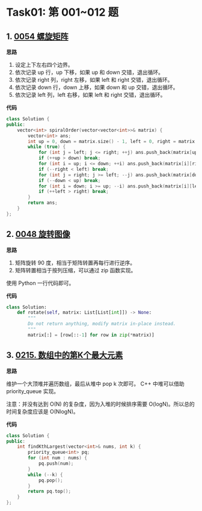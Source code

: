 # Task01: 第 001~012 题

## 1. [0054 螺旋矩阵](https://leetcode.cn/problems/spiral-matrix/)

**思路**

1. 设定上下左右四个边界。
2. 依次记录 up 行，up 下移，如果 up 和 down 交错，退出循环。
3. 依次记录 right 列，right 左移，如果 left 和 right 交错，退出循环。
4. 依次记录 down 行，down 上移，如果 down 和 up 交错，退出循环。
5. 依次记录 left 列，left 右移，如果 left 和 right 交错，退出循环。


**代码**

```cpp
class Solution {
public:
    vector<int> spiralOrder(vector<vector<int>>& matrix) {
        vector<int> ans;
        int up = 0, down = matrix.size() - 1, left = 0, right = matrix[0].size() - 1;
        while (true) {
            for (int j = left; j <= right; ++j) ans.push_back(matrix[up][j]);
            if (++up > down) break;
            for (int i = up; i <= down; ++i) ans.push_back(matrix[i][right]);
            if (--right < left) break;
            for (int j = right; j >= left; --j) ans.push_back(matrix[down][j]);
            if (--down < up) break;
            for (int i = down; i >= up; --i) ans.push_back(matrix[i][left]);
            if (++left > right) break;
        }
        return ans;
    }
};
```


## 2. [0048 旋转图像](https://leetcode.cn/problems/rotate-image/)

**思路**

1. 矩阵旋转 90 度，相当于矩阵转置再每行进行逆序。
2. 矩阵转置相当于按列压缩，可以通过 zip 函数实现。

使用 Python 一行代码即可。

**代码**

```python
class Solution:
    def rotate(self, matrix: List[List[int]]) -> None:
        """
        Do not return anything, modify matrix in-place instead.
        """
        matrix[:] = [row[::-1] for row in zip(*matrix)]
```


## 3. [0215. 数组中的第K个最大元素](https://leetcode.cn/problems/kth-largest-element-in-an-array/)

**思路**

维护一个大顶堆并遍历数组，最后从堆中 pop k 次即可。
C++ 中堆可以借助 priority_queue 实现。

注意：并没有达到 O(N) 的复杂度，因为入堆的时候排序需要 O(logN)。所以总的时间复杂度应该是 O(NlogN)。

**代码**

```cpp
class Solution {
public:
    int findKthLargest(vector<int>& nums, int k) {
        priority_queue<int> pq;
        for (int num : nums) {
            pq.push(num);
        }
        while (--k) {
            pq.pop();
        }
        return pq.top();
    }
};
```